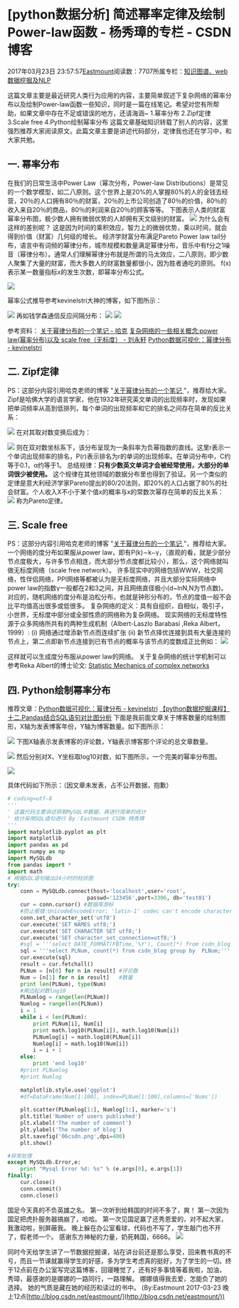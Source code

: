 
# [python数据分析] 简述幂率定律及绘制Power-law函数 - 杨秀璋的专栏 - CSDN博客

2017年03月23日 23:57:57[Eastmount](https://me.csdn.net/Eastmount)阅读数：7707所属专栏：[知识图谱、web数据挖掘及NLP](https://blog.csdn.net/column/details/eastmount-kgdmnlp.html)



这篇文章主要是最近研究人类行为应用的内容，主要简单叙述下复杂网络的幂率分布以及绘制Power-law函数一些知识，同时是一篇在线笔记。希望对您有所帮助，如果文章中存在不足或错误的地方，还请海涵~
1.幂率分布
2.Zipf定律
3.Scale free
4.Python绘制幂率分布
这篇文章基础知识转载了别人的内容，这里强烈推荐大家阅读原文。此篇文章主要是讲述代码部分，定律我也还在学习中，和大家共勉。

## 一. 幂率分布
在我们的日常生活中Power Law（幂次分布，Power-law Distributions）是常见的一个数学模型，如二八原则。这个世界上是20%的人掌握80%的人的金钱去经营，20％的人口拥有80％的财富，20％的上市公司创造了80％的价值，80％的收入来自20％的商品，80％的利润来自20％的顾客等等。
下图表示人类的财富幂率分布图，极少数人拥有微弱优势的人却拥有天文级别的财富。
![](https://img-blog.csdn.net/20170323221554784)
为什么会有这样的差别呢？
这是因为时间的乘积效应，智力上的微弱优势，乘以时间，就会得到价值（财富）几何级的增长。
经济学财富分布满足Pareto Power law tail分布，语言中有词频的幂律分布，城市规模和数量满足幂律分布，音乐中有f分之1噪音（幂律分布）。通常人们理解幂律分布就是所谓的马太效应，二八原则，即少数人聚集了大量的财富，而大多数人的财富数量都很小，因为胜者通吃的原则。
f(x)表示某一数量指标x的发生次数，即幂率分布公式。

![](https://img-blog.csdn.net/20170323214653066)

幂率公式推导参考kevinelstri大神的博客，如下图所示：

![](https://img-blog.csdn.net/20170323224751986)
再如钱学森通信反应间隔分布：
![](https://img-blog.csdn.net/20170323230410775)
![](https://img-blog.csdn.net/20170323230516233)

参考资料：
[关于幂律分布的一个笔记 - 哈克](http://blog.sina.com.cn/s/blog_55954cfb0100ps89.html)
[复杂网络的一些相关概念:power law(幂率分布)以及 scale free（无标度） - 刘永轩](http://blog.sina.com.cn/s/blog_a5527bf301016qi1.html)
[Python数据可视化：幂律分布 - kevinelstri](http://blog.csdn.net/kevinelstri/article/details/52685934)

## 二. Zipf定律
PS：这部分内容引用哈克老师的博客 "[关于幂律分布的一个笔记 ](http://blog.sina.com.cn/s/blog_55954cfb0100ps89.html)"，推荐给大家。
Zipf是哈佛大学的语言学家，他在1932年研究英文单词的出现频率时，发现如果把单词频率从高到低排列，每个单词的出现频率和它的排名之间存在简单的反比关系：

![](https://img-blog.csdn.net/20170323232224878)
在对其取对数变换后成为：

![](https://img-blog.csdn.net/20170323232341228)
则在双对数坐标系下，该分布呈现为一条斜率为负幂指数的直线。这里r表示一个单词出现频率的排名，P(r)表示排名为r的单词的出现频率。在单词分布中，C约等于0.1，α约等于1。
总结规律：**只有少数英文单词才会被经常使用，大部分的单词很少被使用。**
这个规律在其他领域的数据分布里也得到了验证。另一个类似的定律是意大利经济学家Pareto提出的80/20法则，即20%的人口占据了80%的社会财富。个人收入X不小于某个值x的概率与x的常数次幂存在简单的反比关系：
![](https://img-blog.csdn.net/20170323232803467)
称为Pareto定律。

## 三. Scale free
PS：这部分内容引用哈克老师的博客 "[关于幂律分布的一个笔记 ](http://blog.sina.com.cn/s/blog_55954cfb0100ps89.html)"，推荐给大家。
一个网络的度分布如果服从power law，即有P(k)∼k−γ，（直观的看，就是少部分节点度极大，与许多节点相连，而大部分节点度都比较小），那么，这个网络就叫做无标度网络（scale free network）。
许多现实中的网络包括WWW，社交网络，性伴侣网络，PPI网络等都被认为是无标度网络，并且大部分实际网络中power law的指数γ一般都在2和3之间，并且网络直径极小(d~lnN,N为节点数)。
对应的，随机网络的度分布是泊松分布，也就是钟形分布的，节点的度值一般不会比平均值高出很多或低很多。
复杂网络的定义：具有自组织，自相似，吸引子，小世界，无标度中部分或全部性质的网络称为复杂网络。
现实网络的无标度特性源于众多网络所共有的两种生成机制（Albert-Laszlo Barabasi ,Reka Albert，1999）:
(i) 网络通过增添新节点而连续扩张
(ii) 新节点择优连接到具有大量连接的节点上，第二点即新节点连接到已有节点的概率与该节点的度数成正比例如：
![](https://img-blog.csdn.net/20170323233407555)

这样就可以生成度分布服从power law的网络。
关于复杂网络的统计学机制可以参考Reka Albert的博士论文:
[Statistic Mechanics of complex networks](https://wenku.baidu.com/view/ba15df1b10a6f524cdbf8506.html)

## 四. Python绘制幂率分布
推荐文章：[Python数据可视化：幂律分布 - kevinelstri](http://blog.csdn.net/kevinelstri/article/details/52685934)
[【python数据挖掘课程】十二.Pandas结合SQL语句对比图分析](http://blog.csdn.net/eastmount/article/details/64127445)
下面是我前面文章关于博客数量的绘制图形，X轴为发表博客年份，Y轴为博客数量。如下图所示：

![](https://img-blog.csdn.net/20170323233658916)
下图X轴表示发表博客的评论数，Y轴表示博客那个评论的总文章数量。

![](https://img-blog.csdn.net/20170323234201094)
然后分别对X、Y坐标取log10对数，如下图所示，一个完美的幂率分布图。

![](https://img-blog.csdn.net/20170323234330575)

具体代码如下所示：（因文章未发表，占不公开数据，抱歉）

```python
# coding=utf-8
'''
' 这篇代码主要讲述获取MySQL中数据，再进行简单的统计
' 统计采用SQL语句进行 By：Eastmount CSDN 杨秀璋
'''
import matplotlib.pyplot as plt
import matplotlib
import pandas as pd
import numpy as np
import MySQLdb
from pandas import *
import math
# 根据SQL语句输出24小时的柱状图
try:
    conn = MySQLdb.connect(host='localhost',user='root',
                         passwd='123456',port=3306, db='test01')
    cur = conn.cursor() #数据库游标
    #防止报错:UnicodeEncodeError: 'latin-1' codec can't encode character
    conn.set_character_set('utf8')
    cur.execute('SET NAMES utf8;')
    cur.execute('SET CHARACTER SET utf8;')
    cur.execute('SET character_set_connection=utf8;')
    #sql = '''select DATE_FORMAT(FBTime,'%Y'), Count(*) from csdn_blog group by DATE_FORMAT(FBTime,'%Y');'''
    sql = '''select PLNum, count(*) from csdn_blog group by  PLNum;'''
    cur.execute(sql)
    result = cur.fetchall()        
    PLNum = [n[0] for n in result] #评论数
    Num = [n[1] for n in result]   #数量
    print len(PLNum), type(Num)
    #两边起对数log10
    PLNumlog = range(len(PLNum))
    Numlog = range(len(PLNum))
    i = 1
    while i < len(PLNum):
        print PLNum[i], Num[i]
        print math.log10(PLNum[i]), math.log10(Num[i])
        PLNumlog[i] = math.log10(PLNum[i])
        Numlog[i] = math.log10(Num[i])
        i = i + 1
    else:
        print 'end log10'
    #print PLNumlog
    #print Numlog
    
    matplotlib.style.use('ggplot')
    #df=DataFrame(Num[1:100], index=PLNum[1:100],columns=['Nums'])
    
    plt.scatter(PLNumlog[1:], Numlog[1:], marker='s')
    plt.title('Number of users published')
    plt.xlabel('The number of comment')
    plt.ylabel('The number of blog')
    plt.savefig('06csdn.png',dpi=400)
    plt.show()

#异常处理
except MySQLdb.Error,e:
    print "Mysql Error %d: %s" % (e.args[0], e.args[1])
finally:
    cur.close()
    conn.commit()  
    conn.close()
```
国足今天真的不负英雄之名。
第一次听到给韩国的时间不多了，爽！
第一次因为国足把虎扑服务器搞崩了，哈哈。
第一次见国足赢了还秀恩爱的，对不起大家，我激动啦，别屏蔽我。
晚上躲在办公室看球，代码也不写了，学生敲门也不开了，假老师一个。
感谢东方神秘的力量，奶死韩国，6666。
![](https://img-blog.csdn.net/20170323235253769)

同时今天给学生讲了一节数据挖掘课，站在讲台前还是那么享受，回来教书真的不亏，而且一节课就赢得学生的好感，多为学生考虑真的挺好，为了学生的一切。终于12点前在办公室写完这篇博客，回寝睡觉了，还有好多事情等着我啦，加油，秀璋，最感谢的是娜娜的一路同行，一路理解。
娜娜值得我去爱，怎能负了她的选择。
她的气质是藏在她的经历和读过的书中。
(By:Eastmount 2017-03-23 晚上12点[http://blog.csdn.net/eastmount/](http://blog.csdn.net/eastmount/))




